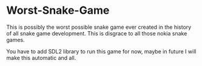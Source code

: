 # Worst-Snake-Game
This is possibly the worst possible snake game ever created in the history of all snake game development. This is disgrace to all those nokia snake games.

You have to add SDL2 library to run this game for now, maybe in future I will make this automatic and all.
